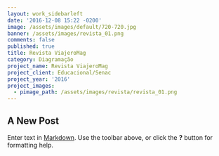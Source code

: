 ```yaml
---
layout: work_sidebarleft
date: '2016-12-08 15:22 -0200'
image: /assets/images/default/720-720.jpg
banner: /assets/images/revista_01.png
comments: false
published: true
title: Revista ViajeroMag
category: Diagramação
project_name: Revista ViajeroMag
project_client: Educacional/Senac
project_year: '2016'
project_images:
  - pimage_path: /assets/images/revista/revista_01.png
---
```

## A New Post

Enter text in [Markdown](http://daringfireball.net/projects/markdown/). Use the toolbar above, or click the **?** button for formatting help.
